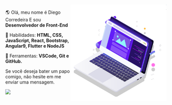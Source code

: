 <!--<img src="https://raw.githubusercontent.com/MicaelliMedeiros/micaellimedeiros/master/image/computer-illustration.png" min-width="400px" max-width="400px" width="400px" align="right" alt="Computador iuriCode">-->

<img src="pc.svg" min-width="300px" max-width="300px" width="300px" align="right" alt="Computador">

<p align="left"> 
  🌎 Olá, meu nome é Diego Corredeira E sou <strong>Desenvolvedor de Front-End</strong>
</p>

<p align="left">
  🦄 Habilidades: <strong>HTML, CSS, JavaScript, React, Bootstrap, Angular9, Flutter e NodeJS</strong>
</p>

<p align="left">
  💼 Ferramentas: <strong>VSCode, Git e GitHub.</strong>
</p>

<p align="left">
  Se você deseja bater um papo comigo, não hesite em me enviar uma mensagem.
</p>

<p align="left">
  <a href="https://www.instagram.com/DinhoSebast" alt="Instagram">
    <img src="https://img.shields.io/badge/-Instagram-1C1C1C?style=for-the-badge&logo=Instagram&logoColor=00FFFF&link=https://www.instagram.com/DinhoSebast"/>
  </a>
  
